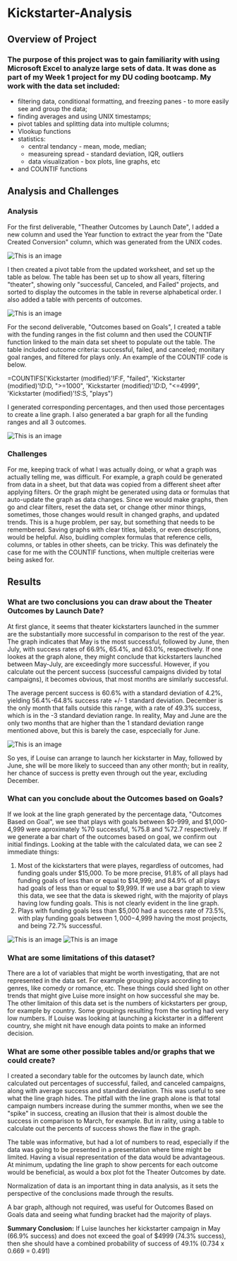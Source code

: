 # Kickstarter-Analysis
## Overview of Project
### The purpose of this project was to gain familiarity with using Microsoft Excel to analyze large sets of data.  It was done as part of my Week 1 project for my DU coding bootcamp.  My work with the data set included:
* filtering data, conditional formatting, and freezing panes - to more easily see and group the data;
* finding averages and using UNIX timestamps;
* pivot tables and splitting data into multiple columns;
* Vlookup functions
* statistics: 
  - central tendancy - mean, mode, median;
  - measureing spread - standard deviation, IQR, outliers
  - data visualization - box plots, line graphs, etc
* and COUNTIF functions
## Analysis and Challenges
### Analysis
For the first deliverable, "Theather Outcomes by Launch Date", I added a new column and used the Year function to extract the year from the "Date Created Conversion" column, which was generated from the UNIX codes. 

![This is an image](https://github.com/bartblack13/ExcelChallenge-bblack/blob/main/Year%20Function.png)

I then created a pivot table from the updated worksheet, and set up the table as below.  The table has been set up to show all years, filtering "theater", showing only "successful, Canceled, and Failed" projects, and sorted to display the outcomes in the table in reverse alphabetical order. I also added a table with percents of outcomes.

![This is an image](https://github.com/bartblack13/ExcelChallenge-bblack/blob/main/Theater_Outcomes_vs_Launch%20averages.png)

For the second deliverable, "Outcomes based on Goals", I created a table with the funding ranges in the fist column and then used the COUNTIF function linked to the main data set sheet to populate out the table.  The table included outcome criteria: successful, failed, and canceled; monitary goal ranges, and filtered for plays only.  An example of the COUNTIF code is below.

=COUNTIFS('Kickstarter (modified)'!$F:$F, "failed", 'Kickstarter (modified)'!$D:$D, ">=1000", 'Kickstarter (modified)'!$D:$D, "<=4999", 'Kickstarter (modified)'!$S:$S, "plays")

I generated corresponding percentages, and then used those percentages to create a line graph.  I also generated a bar graph for all the funding ranges and all 3 outcomes.

![This is an image](https://github.com/bartblack13/ExcelChallenge-bblack/blob/main/Outcomes%20of%20Plays%20by%20Funding%20Goals.png)

### Challenges
For me, keeping track of what I was actually doing, or what a graph was actually telling me, was difficult.  For example, a graph could be generated from data in a sheet, but that data was copied from a different sheet after applying filters.  Or the graph might be generated using data or formulas that auto-update the graph as data changes.  Since we would make graphs, then go and clear filters, reset the data set, or change other minor things, sometimes, those changes would result in changed graphs, and updated trends.  This is a huge problem, per say, but something that needs to be remembered.  Saving graphs with clear titles, labels, or even descriptions, would be helpful.
Also, buidling complex formulas that reference cells, columns, or tables in other sheets, can be tricky.  This was definately the case for me with the COUNTIF functions, when multiple creiterias were being asked for.
## Results
### What are two conclusions you can draw about the Theater Outcomes by Launch Date? 
At first glance, it seems that theater kickstarters launched in the summer are the substantially more successful in comparison to the rest of the year.  The graph indicates that May is the most successful, followed by June, then July, with success rates of 66.9%, 65.4%, and 63.0%, respectively.  If one lookes at the graph alone, they might conclude that kickstarters launched between May-July, are exceedingly more successful.  However, if you calculate out the percent success (successful campaigns divided by total campaigns), it becomes obvious, that most months are similarly successful.  

The average percent success is 60.6% with a standard deviation of 4.2%, yielding 56.4%-64.8% success rate +/- 1 standard deviation.  December is the only month that falls outside this range, with a rate of 49.3% success, which is in the -3 standard deviation range.  In reality, May and June are the only two months that are higher than the 1 standard deviation range mentioned above, but this is barely the case, espcecially for June. 

![This is an image](https://github.com/bartblack13/ExcelChallenge-bblack/blob/main/Theater_Outcomes_vs_Launch.png)

So yes, if Louise can arrange to launch her kickstarter in May, followed by June, she will be more likely to succeed than any other month; but in reality, her chance of success is pretty even through out the year, excluding December.

### What can you conclude about the Outcomes based on Goals?
If we look at the line graph generated by the percentage data, "Outcomes Based on Goal", we see that plays with goals between $0-999, and $1,000-4,999 were aproximately %70 successful, %75.8 and %72.7 respectively. 
If we generate a bar chart of the outcomes based on goal, we confirm out initial findings.  Looking at the table with the calculated data, we can see 2 immediate things:
1. Most of the kickstarters that were playes, regardless of outcomes, had funding goals under $15,000.  To be more precise, 91.8% of all plays had funding goals of less than or equal to $14,999; and 84.9% of all plays had goals of less than or equal to $9,999.  If we use a bar graph to view this data, we see that the data is skewed right, with the majority of plays having low funding goals.  This is not clearly evident in the line graph.
2. Plays with funding goals less than $5,000 had a success rate of 73.5%, with play funding goals between $1,000-$4,999 having the most projects, and being 72.7% successful.

![This is an image](https://github.com/bartblack13/ExcelChallenge-bblack/blob/main/Outcomes%20of%20Plays%20by%20Funding%20Goals.png)
![This is an image](https://github.com/bartblack13/ExcelChallenge-bblack/blob/main/Outcomes_vs_Goals.png)

### What are some limitations of this dataset?
There are a lot of variables that might be worth investigating, that are not represented in the data set.  For example grouping plays according to genres, like comedy or romance, etc.  These things could shed light on other trends that might give Luise more insight on how successful she may be.  The other limitaion of this data set is the numbers of kickstarters per group, for example by country.  Some groupings resulting from the sorting had very low numbers.  If Louise was looking at launching a kickstarter in a different country, she might nit have enough data points to make an informed decision.

### What are some other possible tables and/or graphs that we could create?
I created a secondary table for the outcomes by launch date, which calculated out percentages of successful, failed, and canceled campaigns, along with average success and standard deviation.  This was useful to see what the line graph hides.  The pitfall with the line graph alone is that total campaign numbers increase during the summer months, when we see the "spike" in success, creating an illusion that their is almost double the success in comparison to March, for example.  But in rality, using a table to calculate out the percents of success shows the flaw in the graph.  

The table was informative, but had a lot of numbers to read, especially if the data was going to be presented in a presentation where time might be limited.  Having a visual representation of the data would be advantageous.  At minimum, updating the line graph to show percents for each outcome would be beneficial, as would a box plot fot the Theater Outcomes by date.  

Normalization of data is an important thing in data analysis, as it sets the perspective of the conclusions made through the results.

A bar graph, although not required, was useful for Outcomes Based on Goals data and seeing what funding bracket had the majority of plays.

**Summary Conclusion:** If Luise launches her kickstarter campaign in May (66.9% success) and does not exceed the goal of $4999 (74.3% success), then she should have a combined probability of success of 49.1% (0.734 x 0.669 = 0.491)

    

